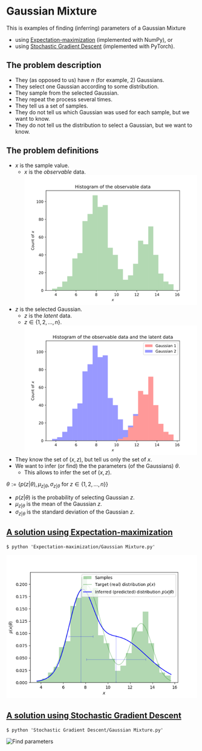 # Gaussian Mixture

This is examples of finding (inferring) parameters of a Gaussian Mixture
- using [Expectation-maximization](./Expectation-maximization/) (implemented with NumPy), or
- using [Stochastic Gradient Descent](./Stochastic%20Gradient%20Descent/) (implemented with PyTorch).


## The problem description
- They (as opposed to us) have $n$ (for example, 2) Gaussians.
- They select one Gaussian according to some distribution.
- They sample from the selected Gaussian.
- They repeat the process several times.
- They tell us a set of samples.
- They do not tell us which Gaussian was used for each sample, but we want to know.
- They do not tell us the distribution to select a Gaussian, but we want to know.

## The problem definitions
- $x$ is the sample value.
  - $x$ is the _observable_ data.
  </br>![Histogram of the observable data](Expectation-maximization/.README.md/Histogram%20of%20the%20observable%20data.svg)
- $z$ is the selected Gaussian.
  - $z$ is the _latent_ data.
  - $z \in \{ 1, 2, ..., n \}$.
   </br>![Histogram of the observable data and the latent data](Expectation-maximization/.README.md/Histogram%20of%20the%20observable%20data%20and%20the%20latent%20data.svg)
- They know the set of $(x,z)$, but tell us only the set of $x$.
- We want to infer (or find) the the parameters (of the Gaussians) $θ$.
  - This allows to infer the set of $(x,z)$.

$θ := \{ p(z|θ), \mu_{z|θ}, \sigma_{z|θ} \text{ for } z \in \{1, 2, ..., n \} \}$
- $p(z|θ)$ is the probability of selecting Gaussian $z$.
- $\mu_{z|θ}$ is the mean of the Gaussian $z$.
- $\sigma_{z|θ}$ is the standard deviation of the Gaussian $z$.


## [A solution using Expectation-maximization](./Expectation-maximization/)

```
$ python 'Expectation-maximization/Gaussian Mixture.py'
```

![Find parameters](Expectation-maximization/.README.md/Find%20parameters.gif)


## [A solution using Stochastic Gradient Descent](./Stochastic%20Gradient%20Descent/)

```
$ python 'Stochastic Gradient Descent/Gaussian Mixture.py'
```

![Find parameters](Stochastic%20Gradient%20Descent/.README.md/Find%20parameters.gif)
